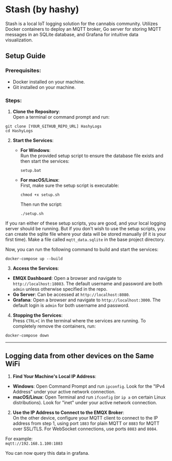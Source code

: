 # Stash (by hashy)
Stash is a local IoT logging solution for the cannabis community. Utilizes Docker containers to deploy an MQTT broker, Go server for storing MQTT messages in an SQLite database, and Grafana for intuitive data visualization.

## **Setup Guide**

### **Prerequisites:**
- Docker installed on your machine.
- Git installed on your machine.

### **Steps:**

1. **Clone the Repository**:  
   Open a terminal or command prompt and run:  
```
git clone [YOUR_GITHUB_REPO_URL] HashyLogs
cd HashyLogs
```

2. **Start the Services**:

   - **For Windows**:  
     Run the provided setup script to ensure the database file exists and then start the services:  
     ```
     setup.bat
     ```

   - **For macOS/Linux**:  
     First, make sure the setup script is executable:  
     ```
     chmod +x setup.sh
     ```
     Then run the script:
     ```
     ./setup.sh
     ```

If you ran either of these setup scripts, you are good, and your local logging server should be running. But if you don't wish to use the setup scripts, you can create the sqlite file where your data will be stored manually 
(if it is your first time). Make a file called `mqtt_data.sqlite` in the base project directory.

 Now, you can run the following command to build and start the services:  

```
docker-compose up --build
```

3. **Access the Services**:
- **EMQX Dashboard**: Open a browser and navigate to `http://localhost:18083`. The default username and password are both `admin` unless otherwise specified in the repo.
- **Go Server**: Can be accessed at `http://localhost:8080`.
- **Grafana**: Open a browser and navigate to `http://localhost:3000`. The default login is `admin` for both username and password.

4. **Stopping the Services**:  
Press `CTRL+C` in the terminal where the services are running. To completely remove the containers, run:  

```
docker-compose down
```

---

## **Logging data from other devices on the Same WiFi**

1. **Find Your Machine's Local IP Address**:  
- **Windows**: Open Command Prompt and run `ipconfig`. Look for the "IPv4 Address" under your active network connection.
- **macOS/Linux**: Open Terminal and run `ifconfig` (or `ip a` on certain Linux distributions). Look for "inet" under your active network connection.

2. **Use the IP Address to Connect to the EMQX Broker**:  
On the other device, configure your MQTT client to connect to the IP address from step 1, using port `1883` for plain MQTT or `8883` for MQTT over SSL/TLS. For WebSocket connections, use ports `8083` and `8084`.

For example:  
`mqtt://192.168.1.100:1883`

You can now query this data in grafana.
